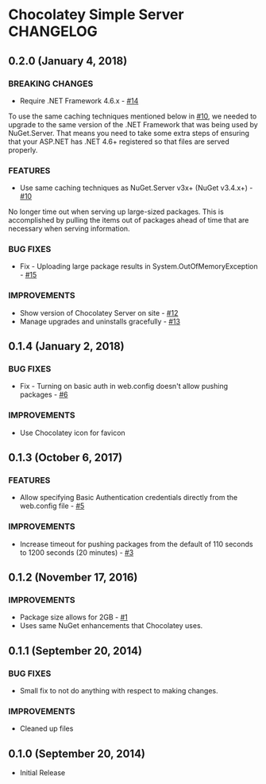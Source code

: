 # Chocolatey Simple Server CHANGELOG

## 0.2.0 (January 4, 2018)
### BREAKING CHANGES
 * Require .NET Framework 4.6.x - [#14](https://github.com/chocolatey/simple-server/issues/14)

To use the same caching techniques mentioned below in [#10](https://github.com/chocolatey/simple-server/issues/10), we needed to upgrade to the same version of the .NET Framework that was being used by NuGet.Server. That means you need to take some extra steps of ensuring that your ASP.NET has .NET 4.6+ registered so that files are served properly.

### FEATURES
 * Use same caching techniques as NuGet.Server v3x+ (NuGet v3.4.x+) - [#10](https://github.com/chocolatey/simple-server/issues/10)

No longer time out when serving up large-sized packages. This is accomplished by pulling the items out of packages ahead of time that are necessary when serving information.

### BUG FIXES
 * Fix - Uploading large package results in System.OutOfMemoryException - [#15](https://github.com/chocolatey/simple-server/issues/15)

### IMPROVEMENTS
 * Show version of Chocolatey Server on site - [#12](https://github.com/chocolatey/simple-server/issues/12)
 * Manage upgrades and uninstalls gracefully - [#13](https://github.com/chocolatey/simple-server/issues/13)


## 0.1.4 (January 2, 2018)
### BUG FIXES
 * Fix - Turning on basic auth in web.config doesn't allow pushing packages - [#6](https://github.com/chocolatey/simple-server/issues/6)

### IMPROVEMENTS
 * Use Chocolatey icon for favicon


## 0.1.3 (October 6, 2017)
### FEATURES
 * Allow specifying Basic Authentication credentials directly from the web.config file - [#5](https://github.com/chocolatey/simple-server/issues/5)

### IMPROVEMENTS
 * Increase timeout for pushing packages from the default of 110 seconds to 1200
seconds (20 minutes) - [#3](https://github.com/chocolatey/simple-server/issues/3)


## 0.1.2 (November 17, 2016)
### IMPROVEMENTS
 * Package size allows for 2GB - [#1](https://github.com/chocolatey/simple-server/issues/1)
 * Uses same NuGet enhancements that Chocolatey uses.


## 0.1.1 (September 20, 2014)
### BUG FIXES
 * Small fix to not do anything with respect to making changes.

### IMPROVEMENTS
 * Cleaned up files


## 0.1.0 (September 20, 2014)
 * Initial Release
